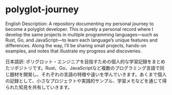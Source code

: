# polyglot-journey

English Description:
A repository documenting my personal journey to become a polyglot developer. This is purely a personal record where I develop the same projects in multiple programming languages—such as Rust, Go, and JavaScript—to learn each language’s unique features and differences. Along the way, I’ll be sharing small projects, hands-on examples, and notes that illustrate my progress and discoveries.

日本語訳:
ポリグロット・エンジニアを目指すための個人的な学習記録をまとめたリポジトリです。Rust、Go、JavaScriptなど複数のプログラミング言語で同じ題材を開発し、それぞれの言語の特徴や違いを学んでいきます。あくまで個人の記録として、小さなプロジェクトや実践的サンプル、学習メモなどを通じて得られた知見を共有していきます。
